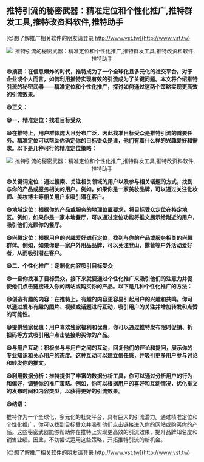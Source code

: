 ## **推特引流的秘密武器：精准定位和个性化推广,推特群发工具,推特改资料软件,推特助手**

[😍想了解推广相关软件的朋友请登录 http://www.vst.tw](http://www.vst.tw)

 <center><img src="https://vst.tw/MP4/tuiguang/png/5.png" alt="推特引流的秘密武器：精准定位和个性化推广,推特群发工具,推特改资料软件,推特助手"></center>

**😄摘要：在信息爆炸的时代，推特成为了一个全球化且多元化的社交平台。对于企业或个人而言，如何利用推特实现有效的引流成为了关键问题。本文将介绍推特引流的秘密武器——精准定位和个性化推广，探讨如何通过这两个策略实现更高效的引流效果。**

**😄正文：**

**😄一、精准定位：找准目标受众**

**😄在推特上，用户群体庞大且分布广泛，因此找准目标受众是推特引流的首要任务。精准定位可以帮助你确定你的目标受众是谁，他们有着什么样的兴趣爱好和需求。以下是几种可行的精准定位策略：**

 <center><img src="https://vst.tw/MP4/tuiguang/png/1.png" alt="推特引流的秘密武器：精准定位和个性化推广,推特群发工具,推特改资料软件,推特助手"></center>

**😄关键词定位：通过搜索、关注相关领域的用户以及参与相关话题的方式，找到与你的产品或服务相关的用户。例如，如果你是一家美妆品牌，可以通过关注化妆师、美妆博主等相关用户来吸引潜在客户。**

**😄地域定位：根据你的产品或服务的地理位置要求，将目标受众定位在特定地区。例如，如果你是一家本地餐厅，可以通过定位功能将推文展示给附近的用户，吸引他们光顾你的餐厅。**

**😄兴趣定位：根据用户的兴趣爱好进行定位，找到与你的产品或服务相关的兴趣群体。例如，如果你是一家户外用品品牌，可以关注登山、露营等户外活动爱好者，从而吸引潜在客户。**

**😄二、个性化推广：定制化内容吸引目标受众**

**😄一旦你找准了目标受众，接下来就要通过个性化推广来吸引他们的注意力并促使他们点击链接进入你的网站或购买你的产品。以下是几种个性化推广的方法：**

**😄创造有趣的内容：在推特上，有趣的内容更容易引起用户的兴趣和共鸣。你可以通过发布有趣的图片、视频或话题进行互动，吸引用户的关注并增加转发和点赞的可能性。**

**😄提供独家优惠：用户喜欢独家福利和优惠，你可以通过推特发布限时促销、折扣码等方式吸引用户点击链接购买你的产品。**

**😄与用户互动：积极参与与用户之间的互动，回复他们的评论和提问，展示你的专业知识和关心用户的态度。这种互动可以建立信任感，并吸引更多用户参与讨论和转发你的推文。**

**😄利用数据分析：推特提供了丰富的数据分析工具，你可以通过分析用户的行为和偏好，调整你的推广策略。例如，你可以根据用户的喜好和互动情况，优化推文的发布时间和内容类型，以获得更好的引流效果。**

**😄结语：**

推特作为一个全球化、多元化的社交平台，具有巨大的引流潜力。通过精准定位和个性化推广，你可以找到目标受众并吸引他们点击链接进入你的网站或购买你的产品。这些秘密武器能够帮助你在推特上实现更高效的引流效果，提升品牌知名度和销售业绩。因此，不妨尝试运用这些策略，开拓推特引流的新机会。

[😍想了解推广相关软件的朋友请登录 http://www.vst.tw](http://www.vst.tw)



